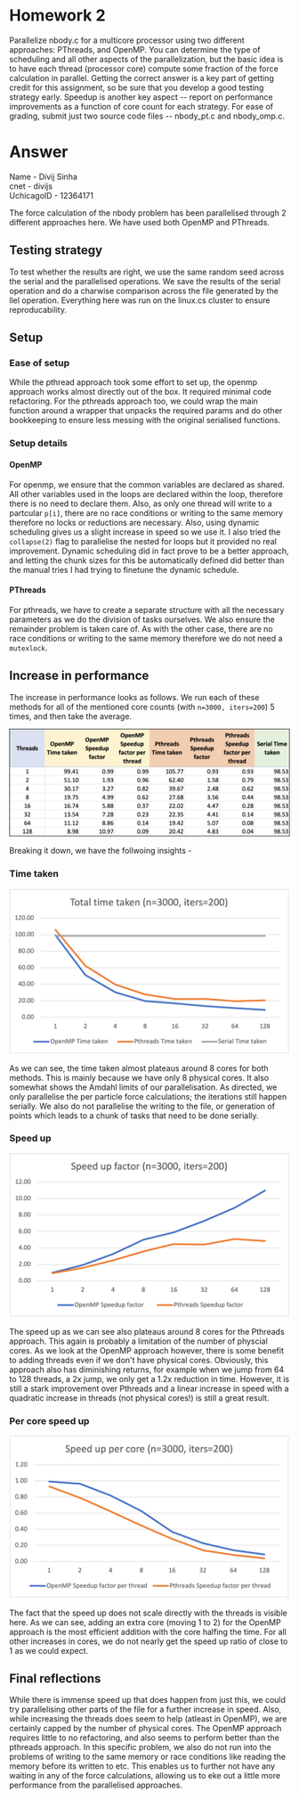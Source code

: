# Homework 2
Parallelize nbody.c for a multicore processor using two different
approaches: PThreads, and OpenMP. You can determine the type of
scheduling and all other aspects of the parallelization, but the basic
idea is to have each thread (processor core) compute some fraction of
the force calculation in parallel. Getting the correct answer is a key
part of getting credit for this assignment, so be sure that you
develop a good testing strategy early. Speedup is another key aspect
-- report on performance improvements as a function of core count for
each strategy. For ease of grading, submit just two source code files
-- nbody_pt.c and nbody_omp.c.


# Answer

Name - Divij Sinha  
cnet - divijs  
UchicagoID - 12364171  

The force calculation of the nbody problem has been parallelised through 2 different approaches here.
We have used both OpenMP and PThreads. 

## Testing strategy  

To test whether the results are right, we use the same random seed across the serial and the parallelised operations. We save the results of the serial operation and do a charwise comparison across the file generated by the llel operation. Everything here was run on the linux.cs cluster to ensure reproducability.

## Setup
### Ease of setup

While the pthread approach took some effort to set up, the openmp approach works almost directly out of the box. 
It required minimal code refactoring. For the pthreads approach too, we could wrap the main function around a wrapper that unpacks the required params and do other bookkeeping to ensure less messing with the original serialised functions.

### Setup details

#### OpenMP

For openmp, we ensure that the common variables are declared as shared. All other variables used in the loops are declared within the loop, therefore there is no need to declare them. Also, as only one thread will write to a partcular `p[i]`, there are no race conditions or writing to the same memory therefore no locks or reductions are necessary. Also, using dynamic scheduling gives us a slight increase in speed so we use it. I also tried the `collapse(2)` flag to parallelise the nested for loops but it provided no real improvement. Dynamic scheduling did in fact prove to be a better approach, and letting the chunk sizes for this be automatically defined did better than the manual tries I had trying to finetune the dynamic schedule. 

#### PThreads

For pthreads, we have to create a separate structure with all the necessary parameters as we do the division of tasks ourselves. We also ensure the remainder problem is taken care of. As with the other case, there are no race conditions or writing to the same memory therefore we do not need a `mutexlock`.

## Increase in performance

The increase in performance looks as follows. We run each of these methods for all of the mentioned core counts (with `n=3000, iters=200`) 5 times, and then take the average.

![Performance table](readme_images/SCR-20221026-lut.png)

Breaking it down, we have the follwoing insights - 

### Time taken

![Time taken](readme_images/Picture1.png)

As we can see, the time taken almost plateaus around 8 cores for both methods. This is mainly because we have only 8 physical cores. It also somewhat shows the Amdahl limits of our parallelisation. As directed, we only parallelise the per particle force calculations; the iterations still happen serially. We also do not parallelise the writing to the file, or generation of points which leads to a chunk of tasks that need to be done serially. 

### Speed up

![Speed up](readme_images/Picture2.png)

The speed up as we can see also plateaus around 8 cores for the Pthreads approach. This again is probably a limitation of the number of physcial cores. As we look at the OpenMP approach however, there is some benefit to adding threads even if we don't have physical cores. Obviously, this approach also has diminishing returns, for example when we jump from 64 to 128 threads, a 2x jump, we only get a 1.2x reduction in time.  However, it is still a stark improvement over Pthreads and a linear increase in speed with a quadratic increase in threads (not physical cores!) is still a great result.

### Per core speed up

![per core speed up](readme_images/Picture3.png)

The fact that the speed up does not scale directly with the threads is visible here. As we can see, adding an extra core (moving 1 to 2) for the OpenMP approach is the most efficient addition with the core halfing the time. For all other increases in cores, we do not nearly get the speed up ratio of close to 1 as we could expect.


## Final reflections
While there is immense speed up that does happen from just this, we could try parallelising other parts of the file for a further increase in speed. Also, while increasing the threads does seem to help (atleast in OpenMP), we are certainly capped by the number of physical cores. The OpenMP approach requires little to no refactoring, and also seems to perform better than the pthreads approach. In this specific problem, we also do not run into the problems of writing to the same memory or race conditions like reading the memory before its written to etc. This enables us to further not have any waiting in any of the force calculations, allowing us to eke out a little more performance from the parallelised approaches.